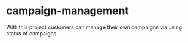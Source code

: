 # campaign-management
With this project customers can manage their own campaigns via using status of campaigns.
